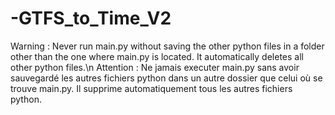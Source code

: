# -GTFS_to_Time_V2
Warning : Never run main.py without saving the other python files in a folder other than the one where main.py is located. It automatically deletes all other python files.\n
Attention : Ne jamais executer main.py sans avoir sauvegardé les autres fichiers python dans un autre dossier que celui où se trouve main.py. Il supprime automatiquement tous les autres fichiers python.
